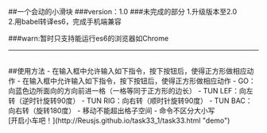 ##一个会动的小滑块
###version：1.0
###未完成的部分
  1.升级版本至2.0<br>
  2.用babel转译es6，完成手机端兼容

###warn:暂时只支持能运行es6的浏览器如Chrome
<hr>
<br>
##使用方法
- 在输入框中允许输入如下指令，按下按钮后，使得正方形做相应动作
- 在输入框中允许输入如下指令，按下按钮后，使得正方形做相应动作
- GO：向蓝色边所面向的方向前进一格（一格等同于正方形的边长）
- TUN LEF：向左转（逆时针旋转90度）
- TUN RIG：向右转（顺时针旋转90度）
- TUN BAC：向右转（旋转180度）
- 移动不能超出格子空间
- 命令不区分大小写
<br>
[开启小车吧！](http://Reusjs.github.io/task33_1/task33.html "demo")

